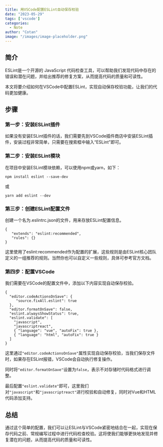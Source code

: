 ```yaml
---
title: 用VSCode配置ESLint自动保存校验
date: "2023-05-29"
tags: ['vscode']
categories:
  - Note 
author: "Cotan"
image: "/images/image-placeholder.png"
---
```


## 简介

ESLint是一个开源的 JavaScript 代码检查工具，可以帮助我们发现代码中存在的错误和潜在问题，并给出推荐的修复方案，从而提高代码的质量和可读性。

本文将要介绍如何在VSCode中配置ESLint，实现自动保存校验功能，让我们的代码更加健康。

## 步骤

### 第一步：安装ESLint插件

如果没有安装ESLint插件的话，我们需要先到VSCode插件商店中安装ESLint插件，安装过程非常简单，只需要在搜索框中输入“ESLint”即可。


### 第二步：安装ESLint模块

在项目中安装ESLint模块依赖，可以使用npm或yarn，如下：

```
npm install eslint --save-dev
```

或

```
yarn add eslint --dev
```

### 第三步：创建ESLint配置文件

创建一个名为.eslintrc.json的文件，用来存放ESLint配置信息。

```
{
   "extends": "eslint:recommended",
   "rules": {}
}
```

这里使用了eslint:recommended作为配置的扩展，这些规则是由ESLint核心团队定义的一组推荐的规则。当然你也可以自定义一些规则，具体可参考官方文档。

### 第四步：配置VSCode

我们需要在VSCode的配置文件中，添加以下内容实现自动保存校验。

```
{
  "editor.codeActionsOnSave": {
     "source.fixAll.eslint": true
  },
  "editor.formatOnSave": false,
  "eslint.alwaysShowStatus": true,
  "eslint.validate": [
    "javascript",
    "javascriptreact",
    { "language": "vue", "autoFix": true },
    { "language": "html", "autoFix": true }
  ]
}
```

这里通过`"editor.codeActionsOnSave"`属性实现自动保存校验，当我们保存文件时，如果存在ESLint报错，VSCode会自动执行修复操作。

同时将`"editor.formatOnSave"`设置为`false`，表示不对存储时代码格式进行调整。

最后配置`"eslint.validate"`即可，这里我们对`"javascript"`和`"javascriptreact"`进行校验和自动修复，同时对Vue和HTML代码添加支持。

## 总结

通过这个简单的配置，我们可以让ESLint与VSCode紧密地结合在一起，实现在保存代码之前、常规编写过程中进行代码检查校验。这将使我们能够更快地发现并修复潜在的问题，从而提高代码的质量和可读性。

